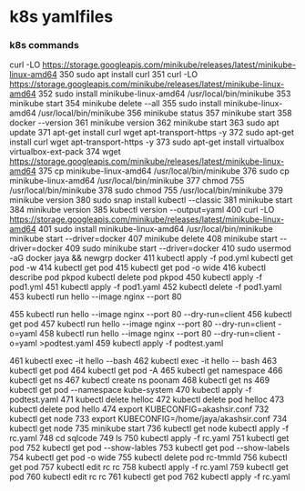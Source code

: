 # k8s yamlfiles
### k8s commands 
curl -LO https://storage.googleapis.com/minikube/releases/latest/minikube-linux-amd64
  350  sudo apt install curl
  351  curl -LO https://storage.googleapis.com/minikube/releases/latest/minikube-linux-amd64
  352  sudo install minikube-linux-amd64 /usr/local/bin/minikube
  353  minikube start
  354  minikube delete --all
  355  sudo install minikube-linux-amd64 /usr/local/bin/minikube
  356  minikube status
  357  minikube start
  358  docker --version
  361  minikube version
  362  minikube start
  363  sudo apt update
  371  apt-get install curl wget apt-transport-https -y
  372  sudo apt-get install curl wget apt-transport-https -y
  373  sudo apt-get install virtualbox virtualbox-ext-pack
  374  wget https://storage.googleapis.com/minikube/releases/latest/minikube-linux-amd64
  375  cp minikube-linux-amd64 /usr/local/bin/minikube
  376  sudo cp minikube-linux-amd64 /usr/local/bin/minikube
  377  chmod 755 /usr/local/bin/minikube
  378  sudo chmod 755 /usr/local/bin/minikube
  379  minikube version
  380  sudo snap install kubectl --classic
  381  minikube start
  384  minikube version
  385  kubectl version --output=yaml
  400  curl -LO https://storage.googleapis.com/minikube/releases/latest/minikube-linux-amd64
  401  sudo install minikube-linux-amd64 /usr/local/bin/minikube
       minikube start --driver=docker
  407  minikube delete
  408  minikube start --driver=docker
  409  sudo minikube start --driver=docker
  410  sudo usermod -aG docker jaya && newgrp docker
  411  kubectl apply -f pod.yml
       kubectl get pod -w
  414  kubectl get pod
  415  kubectl get pod -o wide
  416  kubectl describe pod pkpod
  kubectl delete pod pkpod
  450  kubectl apply -f pod1.yml
  451  kubectl apply -f pod1.yaml
  452  kubectl delete -f pod1.yaml
  453  kubectl run hello --image nginx --port 80
  
  455  kubectl run hello --image nginx --port 80 --dry-run=client
  456  kubectl get pod
  457  kubectl run hello --image nginx --port 80 --dry-run=client -o=yaml
  458  kubectl run hello --image nginx --port 80 --dry-run=client -o=yaml >podtest.yaml
  459  kubectl apply -f podtest.yaml
  
  461  kubectl exec -it hello --bash
  462  kubectl exec -it hello -- bash
  463  kubectl get pod
  464  kubectl get pod -A
  465  kubectl get namespace
  466  kubectl get ns
  467  kubectl create  ns poonam
  468  kubectl get ns
  469  kubectl get pod --namespace kube-system
  470  kubectl apply -f podtest.yaml
  471  kubectl delete helloc
  472  kubectl delete pod helloc
  473  kubectl delete pod hello
  474 export KUBECONFIG=akashsir.conf 
  732  kubectl get node
  733  export KUBECONFIG=/home/jaya/akashsir.conf 
  734  kubectl get node
  735  minikube start
  736  kubectl get node
kubectl apply -f rc.yaml
  748  cd sqlcode
  749  ls
  750  kubectl apply -f rc.yaml
  751  kubectl get pod
  752  kubectl get pod --show-lables
  753  kubectl get pod --show-labels
  754  kubectl get pod -o wide
  755  kubectl delete pod rc-tmmld
  756  kubectl get pod
  757  kubectl edit rc rc
  758  kubectl apply -f rc.yaml
  759  kubectl get pod
  760  kubectl edit rc rc
  761  kubectl get pod
  762  kubectl apply -f rc.yaml
